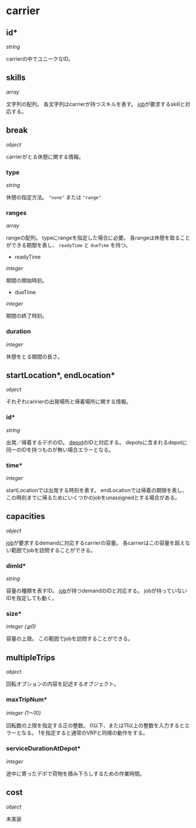 # carrier

## id\*

*string*

carrierの中でユニークなID。

## skills

*array*

文字列の配列。
各文字列はcarrierが持つスキルを表す。
[job](job.md)が要求するskillと対応する。

## break

*object*

carrierがとる休憩に関する情報。

### type

*string*

休憩の指定方法。
`"none"` または `"range"`

### ranges

*array*

rangeの配列。
typeにrangeを指定した場合に必要。
各rangeは休憩を取ることができる期間を表し、 `readyTime` と `dueTime` を持つ。

- readyTime

*integer*

期間の開始時刻。

- dueTime

*integer*

期間の終了時刻。

### duration

*integer*

休憩をとる期間の長さ。


## startLocation\*, endLocation\*

*object*

それぞれcaririerの出発場所と帰着場所に関する情報。

### id\*

*string*

出発／帰着するデポのID。
[depot](depot.md)のIDと対応する。
depotsに含まれるdepotに同一のIDを持つものが無い場合エラーとなる。

### time\*

*integer*

startLocationでは出発する時刻を表す。
endLocationでは帰着の期限を表し、この時刻までに帰るためにいくつかのjobをunassignedとする場合がある。

## capacities

*object*

[job](job.md)が要求するdemandに対応するcarrierの容量。
各carrierはこの容量を超えない範囲でjobを訪問することができる。

### dimId\*

*string*

容量の種類を表すID。
[job](job.md)が持つdemandのIDと対応する。
jobが持っていないIDを指定しても動く。

### size\*

*integer (≧0)*

容量の上限。
この範囲でjobを訪問することができる。


## multipleTrips

*object*

回転オプションの内容を記述するオブジェクト。

### maxTripNum\*

*integer (1〜10)*

回転数の上限を指定する正の整数。
0以下、または11以上の整数を入力するとエラーとなる。
1を指定すると通常のVRPと同様の動作をする。

### serviceDurationAtDepot\*

*integer*

途中に寄ったデポで荷物を積み下ろしするための作業時間。


## cost

*object*

未実装
